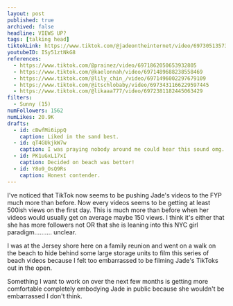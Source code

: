 ```yaml
---
layout: post
published: true
archived: false
headline: VIEWS UP?
tags: [talking head]
tiktokLink: https://www.tiktok.com/@jadeontheinternet/video/6973051357305588998
youtubeID: ISy51ztNkG8
references:
  - https://www.tiktok.com/@prainez/video/6971862050653932805
  - https://www.tiktok.com/@kaelonnah/video/6971489688238558469
  - https://www.tiktok.com/@lily_chin_/video/6971496002297679109
  - https://www.tiktok.com/@itschlobaby/video/6973431166229597445
  - https://www.tiktok.com/@likaaa777/video/6972381182445063429
filters:
  - Sunny (15)
numFollowers: 1562
numLikes: 20.9K
drafts:
  - id: cBwfMi6ippQ
    caption: Liked in the sand best.
  - id: qT4GUkjkW7w
    caption: I was praying nobody around me could hear this sound omg.
  - id: PK1uGxL17xI
    caption: Decided on beach was better!
  - id: Y8o9_OsQ9Rs
    caption: Honest contender.
---
```


I've noticed that TikTok now seems to be pushing Jade's videos to the FYP much more than before. Now every videos seems to be getting at least 500ish views on the first day. This is much more than before when her videos would usually get on average maybe 150 views. I think it's either that she has more followers not OR that she is leaning into this NYC girl paradigm.......... unclear. 

I was at the Jersey shore here on a family reunion and went on a walk on the beach to hide behind some large storage units to film this series of beach videos because I felt too embarrassed to be filming Jade's TikToks out in the open.

Something I want to work on over the next few months is getting more comfortable completely embodying Jade in public because she wouldn't be embarrassed I don't think. 